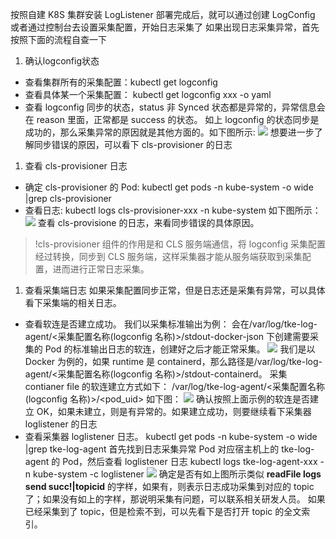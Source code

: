 按照自建 K8S 集群安装 LogListener 部署完成后，就可以通过创建 LogConfig 或者通过控制台去设置采集配置，开始日志采集了
如果出现日志采集异常，首先按照下面的流程自查一下
1. 确认logconfig状态
 - 查看集群所有的采集配置：kubectl get logconfig
 - 查看具体某一个采集配置： kubectl get logconfig xxx -o yaml
 - 查看 logconfig 同步的状态，status 非 Synced 状态都是异常的，异常信息会在 reason 里面，正常都是 success 的状态。
   如上 logconfig 的状态同步是成功的，那么采集异常的原因就是其他方面的。如下图所示:
![](https://qcloudimg.tencent-cloud.cn/raw/ffbc202c6c56603bff704ca6bd74457d.jpeg)
想要进一步了解同步错误的原因，可以看下 cls-provisioner 的日志
1. 查看 cls-provisioner 日志
 - 确定 cls-provisioner 的 Pod: kubectl get pods -n kube-system -o wide |grep cls-provisioner
 - 查看日志: kubectl logs cls-provisioner-xxx -n kube-system
如下图所示：
![](https://qcloudimg.tencent-cloud.cn/raw/8780c5adc9c7a5f79bf87417217beadc.png)
查看 cls-provisione 的日志，来看同步错误的具体原因。
>!cls-provisioner 组件的作用是和 CLS 服务端通信，将 logconfig 采集配置经过转换，同步到 CLS 服务端，这样采集器才能从服务端获取到采集配置，进而进行正常日志采集。
1. 查看采集端日志
如果采集配置同步正常，但是日志还是采集有异常，可以具体看下采集端的相关日志。
 - 查看软连是否建立成功。
我们以采集标准输出为例：
会在/var/log/tke-log-agent/<采集配置名称(logconfig 名称)>/stdout-docker-json 下创建需要采集的 Pod 的标准输出日志的软连，创建好之后才能正常采集。
![](https://qcloudimg.tencent-cloud.cn/raw/16c564af4065fa7f7728d2a4d21db965.jpeg)
我们是以 Docker 为例的，如果 runtime 是 containerd，那么路径是/var/log/tke-log-agent/<采集配置名称(logconfig 名称)>/stdout-containerd。
采集 contianer file 的软连建立方式如下：
/var/log/tke-log-agent/<采集配置名称(logconfig 名称)>/<pod_uid>
如下图：
![](https://qcloudimg.tencent-cloud.cn/raw/fa4372a1971fb7c625366f4494246934.png)
确认按照上面示例的软连是否建立 OK，如果未建立，则是有异常的。如果建立成功，则要继续看下采集器 loglistener 的日志
 - 查看采集器 loglistener 日志。
kubectl get pods -n kube-system -o wide |grep tke-log-agent
首先找到日志采集异常 Pod 对应宿主机上的 tke-log-agent 的 Pod，然后查看 loglistener 日志
kubectl logs tke-log-agent-xxx -n kube-system -c loglistener
![](https://qcloudimg.tencent-cloud.cn/raw/61aeba6a3b3f39c08acfc6fa704bad1b.jpeg)
确定是否有如上图所示类似 **readFile logs send succ!|topicid** 的字样，如果有，则表示日志成功采集到对应的 topic 了；如果没有如上的字样，那说明采集有问题，可以联系相关研发人员。
如果已经采集到了 topic，但是检索不到，可以先看下是否打开 topic 的全文索引。
